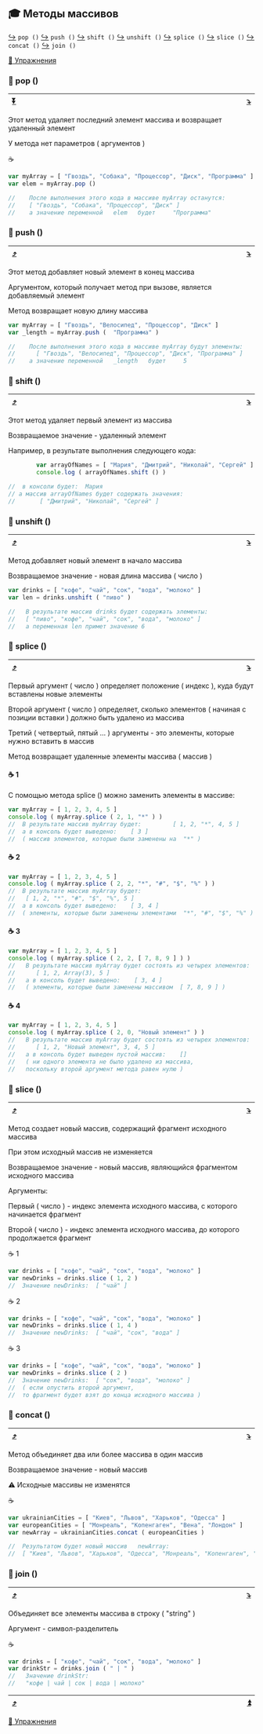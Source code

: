 <a name="top"></a>
## 🎓 Методы массивов

[:arrow_right_hook:](#1) `pop ()`
[:arrow_right_hook:](#2) `push ()`
[:arrow_right_hook:](#3) `shift ()`
[:arrow_right_hook:](#4) `unshift ()`
[:arrow_right_hook:](#5) `splice ()`
[:arrow_right_hook:](#6) `slice ()`
[:arrow_right_hook:](#7) `concat ()`
[:arrow_right_hook:](#8) `join ()`

[:briefcase: Упражнения](https://docs.google.com/forms/d/e/1FAIpQLScAPm8aCdd7p86BkYFo9-mgsPtsgaaafv8zCz6RB58G47Skmg/viewform)

<a name="1"></a>
### 📖 pop ()

| [:arrow_double_down:](#bottom) | <img width="800"/> | [:arrow_heading_down:](#2) |
|-|-|-|

Этот метод удаляет последний элемент массива и возвращает удаленный элемент

У метода нет параметров ( аргументов )

☕
```javascript
var myArray = [ "Гвоздь", "Собака", "Процессор", "Диск", "Программа" ]
var elem = myArray.pop ()
```
```javascript
//    После выполнения этого кода в массиве myArray останутся:
//    [ "Гвоздь", "Собака", "Процессор", "Диск" ]
//    а значение переменной   elem   будет     "Программа"
```

<a name="2"></a>
### 📖 push ()

| [:arrow_heading_up:](#1) | <img width="800"/> | [:arrow_heading_down:](#3) |
|-|-|-|

Этот метод добавляет новый элемент в конец массива

Аргументом, который получает метод при вызове, является добавляемый элемент

Метод возвращает новую длину массива
```javascript
var myArray = [ "Гвоздь", "Велосипед", "Процессор", "Диск" ]
var _length = myArray.push (  "Программа" )
```
```javascript
//    После выполнения этого кода в массиве myArray будут элементы:
//      [ "Гвоздь", "Велосипед", "Процессор", "Диск", "Программа" ]
//    а значение переменной   _length   будет     5
```

<a name="3"></a>
### 📖 shift ()

| [:arrow_heading_up:](#2) | <img width="800"/> | [:arrow_heading_down:](#4) |
|-|-|-|

Этот метод удаляет первый элемент из массива

Возвращаемое значение - удаленный элемент

Например, в результате выполнения следующего кода:
```javascript
        var arrayOfNames = [ "Мария", "Дмитрий", "Николай", "Сергей" ]
        console.log ( arrayOfNames.shift () )
```
```javascript
//  в консоли будет:  Мария
// а массив arrayOfNames будет содержать значения:
//       [ "Дмитрий", "Николай", "Сергей" ]
```

<a name="4"></a>
### 📖 unshift ()

| [:arrow_heading_up:](#3) | <img width="800"/> | [:arrow_heading_down:](#5) |
|-|-|-|

Метод добавляет новый элемент в начало массива

Возвращаемое значение - новая длина массива ( число )
```javascript
var drinks = [ "кофе", "чай", "сок", "вода", "молоко" ]
var len = drinks.unshift ( "пиво" )
```
```javascript
//   В результате массив drinks будет содержать элементы:
//   [ "пиво", "кофе", "чай", "сок", "вода", "молоко" ]
//   а переменная len примет значение 6
```

<a name="5"></a>
### 📖 splice ()

| [:arrow_heading_up:](#4) | <img width="800"/> | [:arrow_heading_down:](#6) |
|-|-|-|

Первый аргумент ( число ) определяет положение ( индекс ), куда будут вставлены новые элементы

Второй аргумент ( число ) определяет, сколько элементов ( начиная с позиции вставки ) должно быть удалено из массива

Третий ( четвертый, пятый ... ) аргументы - это элементы, которые нужно вставить в массив

Метод возвращает удаленные элементы массива ( массив )

#### ☕ 1

С помощью метода splice () можно заменить элементы в массиве:
```javascript
var myArray = [ 1, 2, 3, 4, 5 ] 
console.log ( myArray.splice ( 2, 1, "*" ) )
//  В результате массив myArray будет:         [ 1, 2, "*", 4, 5 ]
//  а в консоль будет выведено:    [ 3 ]   
//  ( массив элементов, которые были заменены на  "*" )
```
#### ☕ 2
```javascript
var myArray = [ 1, 2, 3, 4, 5 ] 
console.log ( myArray.splice ( 2, 2, "*", "#", "$", "%" ) )
//  В результате массив myArray будет:
//   [ 1, 2, "*", "#", "$", "%", 5 ]
//  а в консоль будет выведено:    [ 3, 4 ]   
//  ( элементы, которые были заменены элементами  "*", "#", "$", "%" )
```
#### ☕ 3
```javascript
var myArray = [ 1, 2, 3, 4, 5 ] 
console.log ( myArray.splice ( 2, 2, [ 7, 8, 9 ] ) )
//   В результате массив myArray будет состоять из четырех элементов:
//      [ 1, 2, Array(3), 5 ]
//   а в консоль будет выведено:    [ 3, 4 ]   
//   ( элементы, которые были заменены массивом  [ 7, 8, 9 ] )
```
#### ☕ 4
```javascript
var myArray = [ 1, 2, 3, 4, 5 ] 
console.log ( myArray.splice ( 2, 0, "Новый элемент" ) )
//   В результате массив myArray будет состоять из четырех элементов:
//      [ 1, 2, "Новый элемент", 3, 4, 5 ]
//   а в консоль будет выведен пустой массив:    []   
//   ( ни одного элемента не было удалено из массива, 
//   поскольку второй аргумент метода равен нулю )
```
<a name="6"></a>
### 📖 slice ()

| [:arrow_heading_up:](#5) | <img width="800"/> | [:arrow_heading_down:](#7) |
|-|-|-|

Метод создает новый массив, содержащий фрагмент исходного массива

При этом исходный массив не изменяется

Возвращаемое значение - новый массив, являющийся фрагментом исходного массива

Аргументы:

Первый ( число ) - индекс элемента исходного массива, с которого начинается фрагмент

Второй  ( число ) - индекс элемента исходного массива, до которого продолжается фрагмент

☕ 1
```javascript
var drinks = [ "кофе", "чай", "сок", "вода", "молоко" ]
var newDrinks = drinks.slice ( 1, 2 )
//  Значение newDrinks:  [ "чай" ]
```
☕ 2
```javascript
var drinks = [ "кофе", "чай", "сок", "вода", "молоко" ]
var newDrinks = drinks.slice ( 1, 4 )
//  Значение newDrinks:  [ "чай", "сок", "вода" ]
```
☕ 3
```javascript
var drinks = [ "кофе", "чай", "сок", "вода", "молоко" ]
var newDrinks = drinks.slice ( 2 )
//  Значение newDrinks:  [ "сок", "вода", "молоко" ]
//  ( если опустить второй аргумент, 
//  то фрагмент будет взят до конца исходного массива )
```
<a name="7"></a>
### 📖 concat ()

| [:arrow_heading_up:](#6) | <img width="800"/> | [:arrow_heading_down:](#8) |
|-|-|-|

Метод объединяет два или более массива в один массив

Возвращаемое значение - новый массив

⚠️ Исходные массивы не изменятся

☕
```javascript
var ukrainianCities = [ "Киев", "Львов", "Харьков", "Одесса" ]
var europeanCities = [ "Монреаль", "Копенгаген", "Вена", "Лондон" ]
var newArray = ukrainianCities.concat ( europeanCities )

//  Результатом будет новый массив   newArray:
//  [ "Киев", "Львов", "Харьков", "Одесса", "Монреаль", "Копенгаген", "Вена", "Лондон" ]
```

<a name="8"></a>
### 📖  join ()

| [:arrow_heading_up:](#7) | <img width="800"/> | [:arrow_heading_down:](#bottom) |
|-|-|-|

Объединяет все элементы массива в строку ( "string" )

Аргумент - символ-разделитель

☕
```javascript
var drinks = [ "кофе", "чай", "сок", "вода", "молоко" ]
var drinkStr = drinks.join ( " | " )
//   Значение drinkStr:
//   "кофе | чай | сок | вода | молоко"
```

| [:arrow_heading_up:](#8) | <a name="bottom"><img width="800"/></a> | [:arrow_double_up:](#top) |
|-|-|-|

[:briefcase: Упражнения](https://docs.google.com/forms/d/e/1FAIpQLScAPm8aCdd7p86BkYFo9-mgsPtsgaaafv8zCz6RB58G47Skmg/viewform)